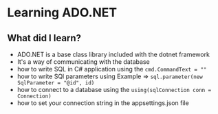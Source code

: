 # Learning ADO.NET

## What did I learn?

- ADO.NET is a base class library included with the dotnet framework
- It's a way of communicating with the database
- how to write SQL in C# application using the `cmd.CommandText = ""`
- how to write SQl parameters using Example => `sql.parameter(new SqlParameter = "@id", id)`
- how to connect to a database using the `using(sqlConnection conn = Connection)` 
- how to set your connection string in the appsettings.json file
